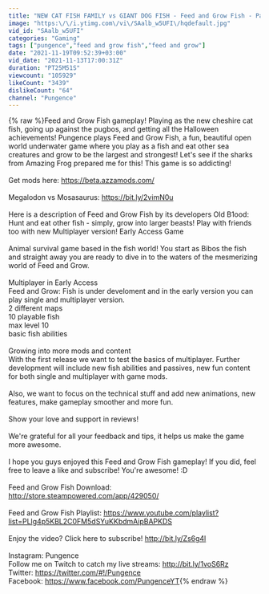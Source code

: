 ```yaml
---
title: "NEW CAT FISH FAMILY vs GIANT DOG FISH - Feed and Grow Fish - Part 152 | Pungence"
image: "https:\/\/i.ytimg.com\/vi\/SAalb_w5UFI\/hqdefault.jpg"
vid_id: "SAalb_w5UFI"
categories: "Gaming"
tags: ["pungence","feed and grow fish","feed and grow"]
date: "2021-11-19T09:52:39+03:00"
vid_date: "2021-11-13T17:00:31Z"
duration: "PT25M51S"
viewcount: "105929"
likeCount: "3439"
dislikeCount: "64"
channel: "Pungence"
---
```

{% raw %}Feed and Grow Fish gameplay! Playing as the new cheshire cat fish, going up against the pugbos, and getting all the Halloween achievements! Pungence plays Feed and Grow Fish, a fun, beautiful open world underwater game where you play as a fish and eat other sea creatures and grow to be the largest and strongest! Let's see if the sharks from Amazing Frog prepared me for this! This game is so addicting! <br /><br />Get mods here: <a rel="nofollow" target="blank" href="https://beta.azzamods.com/">https://beta.azzamods.com/</a><br /><br />Megalodon vs Mosasaurus: <a rel="nofollow" target="blank" href="https://bit.ly/2vimN0u">https://bit.ly/2vimN0u</a><br /><br />Here is a description of Feed and Grow Fish by its developers Old B1ood: Hunt and eat other fish - simply, grow into larger beasts! Play with friends too with new Multiplayer version! Early Access Game <br /><br />Animal survival game based in the fish world! You start as Bibos the fish and straight away you are ready to dive in to the waters of the mesmerizing world of Feed and Grow. <br /><br />Multiplayer in Early Access <br />Feed and Grow: Fish is under develoment and in the early version you can play single and multiplayer version. <br />2 different maps <br />10 playable fish <br />max level 10 <br />basic fish abilities<br /><br />Growing into more mods and content <br />With the first release we want to test the basics of multiplayer. Further development will include new fish abilities and passives, new fun content for both single and multiplayer with game mods. <br /><br />Also, we want to focus on the technical stuff and add new animations, new features, make gameplay smoother and more fun. <br /><br />Show your love and support in reviews! <br /><br />We're grateful for all your feedback and tips, it helps us make the game more awesome.<br /><br />I hope you guys enjoyed this Feed and Grow Fish gameplay! If you did, feel free to leave a like and subscribe! You're awesome! :D<br /><br />Feed and Grow Fish Download: <a rel="nofollow" target="blank" href="http://store.steampowered.com/app/429050/">http://store.steampowered.com/app/429050/</a><br /><br />Feed and Grow Fish Playlist: <a rel="nofollow" target="blank" href="https://www.youtube.com/playlist?list=PLlg4p5KBL2C0FM5dSYuKKbdmAipBAPKDS">https://www.youtube.com/playlist?list=PLlg4p5KBL2C0FM5dSYuKKbdmAipBAPKDS</a><br /><br />Enjoy the video? Click here to subscribe! <a rel="nofollow" target="blank" href="http://bit.ly/Zs6g4l">http://bit.ly/Zs6g4l</a><br /><br />Instagram: Pungence<br />Follow me on Twitch to catch my live streams: <a rel="nofollow" target="blank" href="http://bit.ly/1voS6Rz">http://bit.ly/1voS6Rz</a><br />Twitter: <a rel="nofollow" target="blank" href="https://twitter.com/#!/Pungence">https://twitter.com/#!/Pungence</a><br />Facebook: <a rel="nofollow" target="blank" href="https://www.facebook.com/PungenceYT">https://www.facebook.com/PungenceYT</a>{% endraw %}

